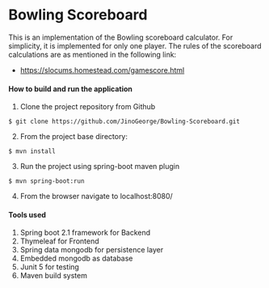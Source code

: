 # Bowling Scoreboard
This is an implementation of the Bowling scoreboard calculator.
For simplicity, it is implemented for only one player.
The rules of the scoreboard calculations are as mentioned in the following link:
* https://slocums.homestead.com/gamescore.html

#### How to build and run the application
1. Clone the project repository from Github
 ~~~~
 $ git clone https://github.com/JinoGeorge/Bowling-Scoreboard.git
 ~~~~
2. From the project base directory:
 ~~~~
 $ mvn install
 ~~~~
3. Run the project using spring-boot maven plugin
 ~~~~
 $ mvn spring-boot:run
 ~~~~
4. From the browser navigate to localhost:8080/

#### Tools used
1. Spring boot 2.1 framework for Backend
2. Thymeleaf for Frontend
3. Spring data mongodb for persistence layer
4. Embedded mongodb as database
5. Junit 5 for testing
6. Maven build system
